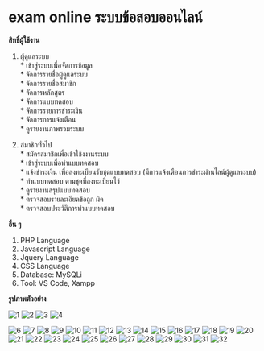 # exam online ระบบข้อสอบออนไลน์

**สิทธิ์ผู้ใช้งาน**  

  1. ผู้ดูแลระบบ  
    * เข้าสู่ระบบเพื่อจัดการข้อมูล  
    * จัดการรายชื่อผู้ดูแลระบบ  
    * จัดการรายชื่อสมาชิก  
    * จัดการหลักสูตร  
    * จัดการแบบทดสอบ  
    * จัดการรายการชำระเงิน  
    * จัดการการแจ้งเตือน  
    * ดูรายงานภาพรวมระบบ

  2. สมาชิกทั่วไป  
    * สมัครสมาชิกเพื่อเข้าใช้งงานระบบ  
    * เข้าสู่ระบบเพื่อทำแบบทดสอบ  
    * แจ้งชำระเงิน เพื่อลงทะเบียนรับชุดแบบทดสอบ (มีการแจ้งเตือนการชำระผ่านไลน์ผู้ดูแลระบบ)  
    * ทำแบบทดสอบ ตามชุดที่ลงทะเบียนไว้  
    * ดูรายงานสรุปแบบทดสอบ  
    * ตรวจสอบรายละเอียดข้อถูก ผิด  
    * ตรวจสอบประวัติการทำแบบทดสอบ

**อื่น ๆ**
  1. PHP Language
  2. Javascript Language
  3. Jquery Language
  4. CSS Language
  5. Database: MySQLi
  6. Tool: VS Code, Xampp

**รูปภาพตัวอย่าง**

![1](https://github.com/ENOMBAN/MY_PROJECT/blob/main/TOTAL/exam%20online/image/1.png)
![2](https://github.com/ENOMBAN/MY_PROJECT/blob/main/TOTAL/exam%20online/image/2.png)
![3](https://github.com/ENOMBAN/MY_PROJECT/blob/main/TOTAL/exam%20online/image/3.png)
![4](https://github.com/ENOMBAN/MY_PROJECT/blob/main/TOTAL/exam%20online/image/4.png)
<!-- ![5](https://github.com/ENOMBAN/MY_PROJECT/blob/main/TOTAL/exam%20online/image/5.png) -->
![6](https://github.com/ENOMBAN/MY_PROJECT/blob/main/TOTAL/exam%20online/image/6.png)
![7](https://github.com/ENOMBAN/MY_PROJECT/blob/main/TOTAL/exam%20online/image/7.png)
![8](https://github.com/ENOMBAN/MY_PROJECT/blob/main/TOTAL/exam%20online/image/8.png)
![9](https://github.com/ENOMBAN/MY_PROJECT/blob/main/TOTAL/exam%20online/image/9.png)
![10](https://github.com/ENOMBAN/MY_PROJECT/blob/main/TOTAL/exam%20online/image/10.png)
![11](https://github.com/ENOMBAN/MY_PROJECT/blob/main/TOTAL/exam%20online/image/11.png)
![12](https://github.com/ENOMBAN/MY_PROJECT/blob/main/TOTAL/exam%20online/image/12.png)
![13](https://github.com/ENOMBAN/MY_PROJECT/blob/main/TOTAL/exam%20online/image/13.png)
![14](https://github.com/ENOMBAN/MY_PROJECT/blob/main/TOTAL/exam%20online/image/14.png)
![15](https://github.com/ENOMBAN/MY_PROJECT/blob/main/TOTAL/exam%20online/image/15.png)
![16](https://github.com/ENOMBAN/MY_PROJECT/blob/main/TOTAL/exam%20online/image/16.png)
![17](https://github.com/ENOMBAN/MY_PROJECT/blob/main/TOTAL/exam%20online/image/17.png)
![18](https://github.com/ENOMBAN/MY_PROJECT/blob/main/TOTAL/exam%20online/image/18.png)
![19](https://github.com/ENOMBAN/MY_PROJECT/blob/main/TOTAL/exam%20online/image/19.png)
![20](https://github.com/ENOMBAN/MY_PROJECT/blob/main/TOTAL/exam%20online/image/20.png)
![21](https://github.com/ENOMBAN/MY_PROJECT/blob/main/TOTAL/exam%20online/image/21.png)
![22](https://github.com/ENOMBAN/MY_PROJECT/blob/main/TOTAL/exam%20online/image/22.png)
![23](https://github.com/ENOMBAN/MY_PROJECT/blob/main/TOTAL/exam%20online/image/23.png)
![24](https://github.com/ENOMBAN/MY_PROJECT/blob/main/TOTAL/exam%20online/image/24.png)
![25](https://github.com/ENOMBAN/MY_PROJECT/blob/main/TOTAL/exam%20online/image/25.png)
![26](https://github.com/ENOMBAN/MY_PROJECT/blob/main/TOTAL/exam%20online/image/26.png)
![27](https://github.com/ENOMBAN/MY_PROJECT/blob/main/TOTAL/exam%20online/image/27.png)
![28](https://github.com/ENOMBAN/MY_PROJECT/blob/main/TOTAL/exam%20online/image/28.png)
![29](https://github.com/ENOMBAN/MY_PROJECT/blob/main/TOTAL/exam%20online/image/29.png)
![30](https://github.com/ENOMBAN/MY_PROJECT/blob/main/TOTAL/exam%20online/image/30.png)
![31](https://github.com/ENOMBAN/MY_PROJECT/blob/main/TOTAL/exam%20online/image/31.png)
![32](https://github.com/ENOMBAN/MY_PROJECT/blob/main/TOTAL/exam%20online/image/32.png)
